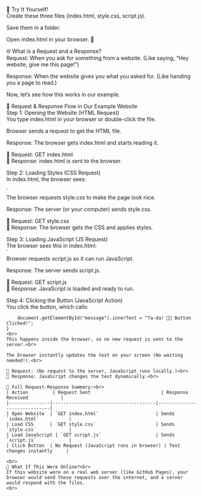 
🎯 Try It Yourself! <br>
Create these three files (index.html, style.css, script.js).<br>

Save them in a folder.<br>

Open index.html in your browser. 🎉<br>

🌐 What is a Request and a Response?<br>
Request: When you ask for something from a website. (Like saying, “Hey website, give me this page!”) <br>

Response: When the website gives you what you asked for. (Like handing you a page to read.)<br>

Now, let’s see how this works in our example.<br>

🚀 Request & Response Flow in Our Example Website<br>
Step 1: Opening the Website (HTML Request)<br>
You type index.html in your browser or double-click the file.<br>

Browser sends a request to get the HTML file.<br>

Response: The browser gets index.html and starts reading it.<br>

🔹 Request: GET index.html<br>
🔹 Response: index.html is sent to the browser.<br>

Step 2: Loading Styles (CSS Request)<br>
In index.html, the browser sees:<br>

`<link rel="stylesheet" href="style.css"><br>
The browser requests style.css to make the page look nice.<br>

Response: The server (or your computer) sends style.css.<br>

🔹 Request: GET style.css<br>
🔹 Response: The browser gets the CSS and applies styles.<br>

Step 3: Loading JavaScript (JS Request)<br>
The browser sees this in index.html:<br>
`<script src="script.js"></script><br>
Browser requests script.js so it can run JavaScript.<br>

Response: The server sends script.js.<br>

🔹 Request: GET script.js<br>
🔹 Response: JavaScript is loaded and ready to run.<br>

Step 4: Clicking the Button (JavaScript Action)<br>
You click the button, which calls:<br>
```function changeText() {
    document.getElementById("message").innerText = "Ta-da! 🎩✨ Button Clicked!";
}
<br>
This happens inside the browser, so no new request is sent to the server.<br>

The browser instantly updates the text on your screen (No waiting needed!).<br>

🔹 Request: (No request to the server, JavaScript runs locally.)<br>
🔹 Response: JavaScript changes the text dynamically.<br>

🚀 Full Request-Response Summary:<br>
| Action         | Request Sent                          | Response Received            |
|---------------|--------------------------------------|------------------------------|
| Open Website  | `GET index.html`                     | Sends `index.html`           |
| Load CSS      | `GET style.css`                      | Sends `style.css`            |
| Load JavaScript | `GET script.js`                    | Sends `script.js`            |
| Click Button  | No Request (JavaScript runs in browser) | Text changes instantly     |

<br>
🤔 What If This Were Online?<br>
If this website were on a real web server (like GitHub Pages), your browser would send these requests over the internet, and a server would respond with the files.
<br>


